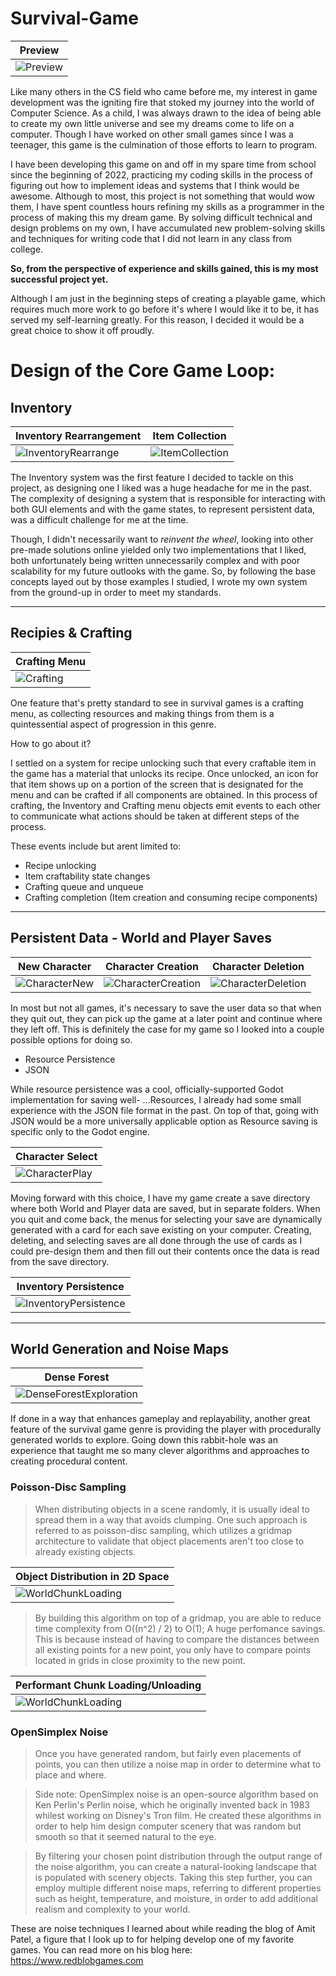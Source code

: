 # Survival-Game

|Preview|
|----|
|![Preview](https://media.discordapp.net/attachments/1044495816489967626/1067299314675761232/preview.gif)|

Like many others in the CS field who came before me, my interest in game development was the igniting fire that stoked my journey into the world of Computer Science.
As a child, I was always drawn to the idea of being able to create my own little universe and see my dreams come to life on a computer.
Though I have worked on other small games since I was a teenager, this game is the culmination of those efforts to learn to program.

I have been developing this game on and off in my spare time from school since the beginning of 2022, practicing my coding skills in the process of figuring out how to implement ideas and systems that I think would be awesome.
Although to most, this project is not something that would wow them, I have spent countless hours refining my skills as a programmer in the process of making this my dream game. By solving difficult technical and design problems on my own, I have accumulated new problem-solving skills and techniques for writing code that I did not learn in any class from college.

**So, from the perspective of experience and skills gained, this is my most successful project yet.**

Although I am just in the beginning steps of creating a playable game, which requires much more work to go before it's where I would like it to be, it has served my self-learning greatly. For this reason, I decided it would be a great choice to show it off proudly.

# Design of the Core Game Loop:

## Inventory

|Inventory Rearrangement|Item Collection|
|----|----|
|![InventoryRearrange](https://media.discordapp.net/attachments/1044495816489967626/1067293454650064926/inventory-rearrange.gif)|![ItemCollection](https://media.discordapp.net/attachments/1044495816489967626/1067293439420538930/tree-chopping.gif)

The Inventory system was the first feature I decided to tackle on this project, as designing one I liked was a huge headache for me in the past.
The complexity of designing a system that is responsible for interacting with both GUI elements and with the game states, to represent persistent data, was a difficult challenge for me at the time.

Though, I didn't necessarily want to *reinvent the wheel*, looking into other pre-made solutions online yielded only two implementations that I liked, both unfortunately being written unnecessarily complex and with poor scalability for my future outlooks with the game.
So, by following the base concepts layed out by those examples I studied, I wrote my own system from the ground-up in order to meet my standards.

---

## Recipies & Crafting

|Crafting Menu|
|----|
|![Crafting](https://cdn.discordapp.com/attachments/1044495816489967626/1067293461897814026/crafting.gif)|

One feature that's pretty standard to see in survival games is a crafting menu, as collecting resources and making things from them is a quintessential aspect of progression in this genre.

How to go about it?

I settled on a system for recipe unlocking such that every craftable item in the game has a material that unlocks its recipe.
Once unlocked, an icon for that item shows up on a portion of the screen that is designated for the menu and can be crafted if all components are obtained.
In this process of crafting, the Inventory and Crafting menu objects emit events to each other to communicate what actions should be taken at different steps of the process.

These events include but arent limited to:

- Recipe unlocking
- Item craftability state changes
- Crafting queue and unqueue
- Crafting completion (Item creation and consuming recipe components)

---

## Persistent Data - World and Player Saves

|New Character|Character Creation|Character Deletion|
|----|----|----|
|![CharacterNew](https://cdn.discordapp.com/attachments/1044495816489967626/1067295428476940318/character-new.gif)|![CharacterCreation](https://cdn.discordapp.com/attachments/1044495816489967626/1067293407183110255/character-creation.gif)|![CharacterDeletion](https://cdn.discordapp.com/attachments/1044495816489967626/1067293431958876171/character-delete.gif)

In most but not all games, it's necessary to save the user data so that when they quit out, they can pick up the game at a later point and continue where they left off.
This is definitely the case for my game so I looked into a couple possible options for doing so.

- Resource Persistence
- JSON

While resource persistence was a cool, officially-supported Godot implementation for saving well- ...Resources, I already had some small experience with the JSON file format in the past. On top of that, going with JSON would be a more universally applicable option as Resource saving is specific only to the Godot engine.

|Character Select|
|----|
|![CharacterPlay](https://cdn.discordapp.com/attachments/1044495816489967626/1067293422693650443/character-play.gif)|

Moving forward with this choice, I have my game create a save directory where both World and Player data are saved, but in separate folders.
When you quit and come back, the menus for selecting your save are dynamically generated with a card for each save existing on your computer.
Creating, deleting, and selecting saves are all done through the use of cards as I could pre-design them and then fill out their contents once the data is read from the save directory.

|Inventory Persistence|
|----|
|![InventoryPersistence](https://cdn.discordapp.com/attachments/1044495816489967626/1067293446437621760/inventory-persistence.gif)|

---

## World Generation and Noise Maps

|Dense Forest|
|----|
|![DenseForestExploration](https://cdn.discordapp.com/attachments/1044495816489967626/1067307608706392124/dense-forest-exploration.gif)|

If done in a way that enhances gameplay and replayability, another great feature of the survival game genre is providing the player with procedurally generated worlds to explore.
Going down this rabbit-hole was an experience that taught me so many clever algorithms and approaches to creating procedural content.

### Poisson-Disc Sampling
    
> When distributing objects in a scene randomly, it is usually ideal to spread them in a way that avoids clumping.
> One such approach is referred to as poisson-disc sampling, which utilizes a gridmap architecture to validate that object placements aren't too close to already existing objects. 

|Object Distribution in 2D Space|
|----|
|![WorldChunkLoading](https://media.discordapp.net/attachments/1044495816489967626/1067308589489868891/193etzinfnl4hznceyotevg.png)|

> By building this algorithm on top of a gridmap, you are able to reduce time complexity from O((n^2) / 2) to O(1); A huge perfomance savings.
> This is because instead of having to compare the distances between all existing points for a new point, you only have to compare points located in grids in close proximity to the new point.

|Performant Chunk Loading/Unloading|
|----|
|![WorldChunkLoading](https://media.discordapp.net/attachments/1044495816489967626/1067293490339381248/world-chunk-loading.gif)|

### OpenSimplex Noise

> Once you have generated random, but fairly even placements of points, you can then utilize a noise map in order to determine what to place and where.
    
> Side note:
> OpenSimplex noise is an open-source algorithm based on Ken Perlin's Perlin noise, which he originally invented back in 1983 whilest working on Disney's Tron film.
> He created these algorithms in order to help him design computer scenery that was random but smooth so that it seemed natural to the eye.

> By filtering your chosen point distribution through the output range of the noise algorithm, you can create a natural-looking landscape that is populated with scenery objects.
> Taking this step further, you can employ multiple different noise maps, referring to different properties such as height, temperature, and moisture, in order to add additional realism and complexity to your world.

These are noise techniques I learned about while reading the blog of Amit Patel, a figure that I look up to for helping develop one of my favorite games. You can read more on his blog here:
https://www.redblobgames.com
